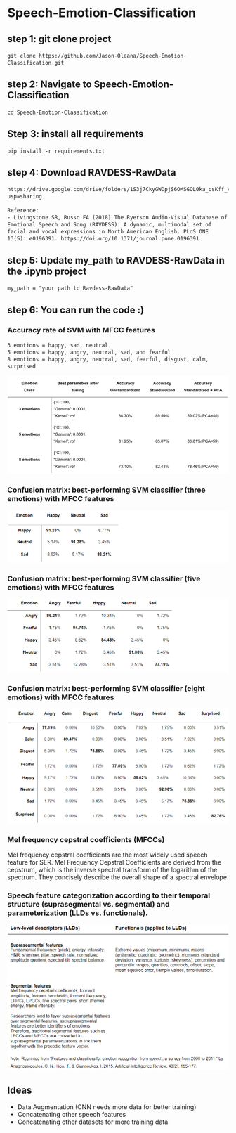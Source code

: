 # Speech-Emotion-Classification


## step 1: git clone project
```
git clone https://github.com/Jason-Oleana/Speech-Emotion-Classification.git
```

## step 2: Navigate to Speech-Emotion-Classification
```
cd Speech-Emotion-Classification
```

## Step 3: install all requirements

```
pip install -r requirements.txt
```

## step 4: Download RAVDESS-RawData
```
https://drive.google.com/drive/folders/1S3j7CkyGWDpjS6OMSGOL0ka_osKff_Vg?usp=sharing

Reference:
- Livingstone SR, Russo FA (2018) The Ryerson Audio-Visual Database of Emotional Speech and Song (RAVDESS): A dynamic, multimodal set of facial and vocal expressions in North American English. PLoS ONE 13(5): e0196391. https://doi.org/10.1371/journal.pone.0196391
```

## step 5: Update my_path to RAVDESS-RawData in the .ipynb project
```
my_path = "your path to Ravdess-RawData"
```

## step 6: You can run the code :)

### Accuracy rate of SVM with MFCC features

```
3 emotions = happy, sad, neutral
5 emotions = happy, angry, neutral, sad, and fearful
8 emotions = happy, angry, neutral, sad, fearful, disgust, calm, surprised
```
![](SVM_results.PNG)

### Confusion matrix: best-performing SVM classifier (three emotions) with MFCC features

![](3-emotions-conf.PNG)

### Confusion matrix: best-performing SVM classifier (five emotions) with MFCC features

![](5-emotions-conf.PNG)

### Confusion matrix: best-performing SVM classifier (eight emotions) with MFCC features

![](8-emotions-conf.PNG) 

### Mel frequency cepstral coefficients (MFCCs)
Mel frequency cepstral coefficients are the most widely used speech feature for SER. 
Mel Frequency Cepstral Coefficients are derived from the cepstrum, which is the inverse spectral transform of the logarithm of the spectrum. 
They concisely describe the overall shape of a spectral envelope


### Speech feature categorization according to their temporal structure (suprasegmental vs. segmental) and parameterization (LLDs vs. functionals).


![](speech-features.PNG)


## Ideas 

- Data Augmentation (CNN needs more data for better training)
- Concatenating other speech features
- Concatenating other datasets for more training data
